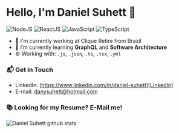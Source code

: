 # Hello, I'm Daniel Suhett 👋

![NodeJS](https://img.shields.io/badge/NodeJS-Expert-green)
![ReactJS](https://img.shields.io/badge/ReactJS-Expert-blue)
![JavaScript](https://img.shields.io/badge/JavaScript-Expert-yellow)
![TypeScript](https://img.shields.io/badge/TypeScript-Expert-blue)

- 🔭 I'm currently working at Clique Retire from Brazil
- 🌱 I’m currently learning **GraphQL** and **Software Architecture**
- ⚙️ Working with: `.js`, `.json`, `.ts`, `.tsx`, `.yml`

### 📬 Get in Touch

- LinkedIn: [https://www.linkedin.com/in/daniel-suhett][LinkedIn]
- E-mail: danysuhett@hotmail.com

### 📚 Looking for my Resume? E-Mail me!

![Daniel Suhett github stats](https://github-readme-stats.vercel.app/api?username=danielsuhett&show_icons=true&hide_border=true)

[github]: https://github.com/DanielSuhett
[LinkedIn]: https://www.linkedin.com/in/daniel-suhett
